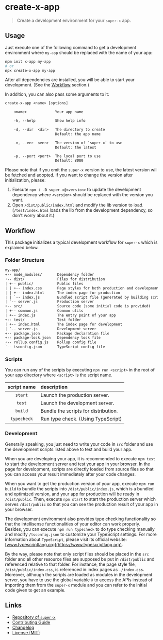 # create-x-app

> Create a development environment for your `super-x` app.

## Usage

Just execute one of the following command to get a development environment where `my-app` should be replaced with the name of your app:

```bash
npm init x-app my-app
# or
npx create-x-app my-app
```

After all dependencies are installed, you will be able to start your development. (See the [Workflow](#workflow) section.)

In addition, you can also pass some arguments to it:

```txt
create-x-app <name> [options]

    <name>             Your app name

    -h, --help         Show help info

    -d, --dir  <dir>   The directory to create
                       Default: the app name

    -v, --ver  <ver>   The version of `super-x` to use
                       Default: the latest

    -p, --port <port>  The local port to use
                       Default: 8080
```

Please note that if you omit the `super-x` version to use, the latest version will be fetched and adopted. If you want to change the version after initialization, please:

1. Execute `npm i -D super-x@<version>` to update the development dependency where `<version>` should be replaced with the version you want.
2. Open `/dist/public/index.html` and modify the lib version to load. (`/test/index.html` loads the lib from the development dependency, so don't worry about it.)

## Workflow

This package initializes a typical development workflow for `super-x` which is explained below.

### Folder Structure

```txt
my-app/
+-- node_modules/       Dependency folder
+-- dist/               Files for distribution
| +-- public/           Public files
| | +-- index.css       Page styles for both production and development
| | +-- index.html      The index page for production
| | `-- index.js        Bundled script file (generated by building script)
| `-- server.js         Production server
+-- src/                Source code (some initial code is provided)
| +-- common.js         Common utils
| +-- index.js          The entry point of your app
+-- test/               Test folder
| +-- index.html        The index page for development
| `-- server.js         Development server
+-- package.json        Package declaration file
+-- package-lock.json   Dependency lock file
+-- rollup.config.js    Rollup config file
`-- tsconfig.json       TypeScript config file
```

### Scripts

You can run any of the scripts by executing `npm run <script>` in the root of your app directory where `<script>` is the script name.

| script name | description                          |
|:-----------:|:-------------------------------------|
|   `start`   | Launch the production server.        |
|   `test`    | Launch the development server.       |
|   `build`   | Bundle the scripts for distribution. |
| `typecheck` | Run type check. (Using TypeScript)   |

### Development

Generally speaking, you just need to write your code in `src` folder and use the development scripts listed above to test and build your app.

When you are developing your app, it is recommended to execute `npm test` to start the development server and test your app in your browser. In the page for development, scripts are directly loaded from source files so that you can access your result immediately after your code changes.

When you want to get the production version of your app, execute `npm run build` to bundle the scripts into `/dist/public/index.js`, which is a bundled and optimized version, and your app for production will be ready in `/dist/public`. Then, execute `npm start` to start the production server which serves `/dist/public` so that you can see the production result of your app in your browser.

The development environment also provides type checking functionality so that the intellisense functionalities of your editor can work properly. Besides, you can execute `npm run typecheck` to do type checking manually and modify `/tsconfig.json` to customize your TypeScript settings. For more information about `TypeScript`, please visit its official website: [www.typescriptlang.org](https://www.typescriptlang.org).

By the way, please note that only script files should be placed in the `src` folder and all other resource files are supposed be put in `/dist/public` and referenced relative to that folder. For instance, the page style file, `/dist/public/index.css`, is referenced in index pages as `./index.css`. Moreover, although the scripts are loaded as modules in the development server, you have to use the global variable `X` to access the APIs instead of importing them from the `super-x` module and you can refer to the initial code given to get an example.

## Links

- [Repository of `super-x`](https://github.com/huang2002/super-x)
- [Contributing Guide](./CONTRIBUTING.md)
- [Changelog](./CHANGELOG.md)
- [License (MIT)](./LICENSE)
